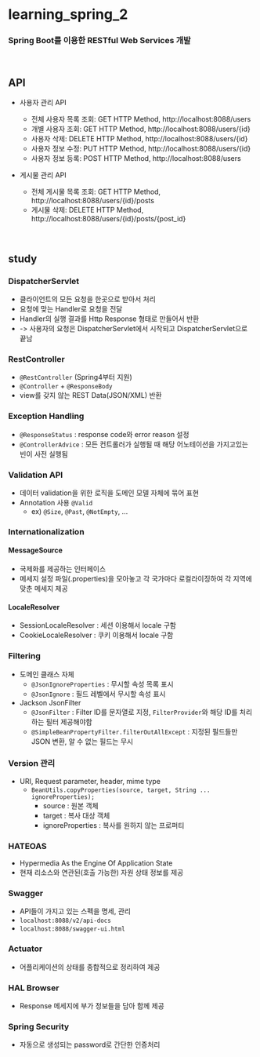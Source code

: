 # learning_spring_2
### Spring Boot를 이용한 RESTful Web Services 개발

<br/>

## API
* 사용자 관리 API
    * 전체 사용자 목록 조회: GET HTTP Method, http://localhost:8088/users
    * 개별 사용자 조회: GET HTTP Method, http://localhost:8088/users/{id}
    * 사용자 삭제: DELETE HTTP Method, http://localhost:8088/users/{id}
    * 사용자 정보 수정: PUT HTTP Method, http://localhost:8088/users/{id}
    * 사용자 정보 등록: POST HTTP Method, http://localhost:8088/users

* 게시물 관리 API
    * 전체 게시물 목록 조회: GET HTTP Method, http://localhost:8088/users/{id}/posts
    * 게시물 삭제: DELETE HTTP Method, http://localhost:8088/users/{id}/posts/{post_id}
  
<br/>

## study
### DispatcherServlet
* 클라이언트의 모든 요청을 한곳으로 받아서 처리
* 요청에 맞는 Handler로 요청을 전달
* Handler의 실행 결과를 Http Response 형태로 만들어서 반환
* -> 사용자의 요청은 DispatcherServlet에서 시작되고 DispatcherServlet으로 끝남

### RestController
* `@RestController` (Spring4부터 지원)
* `@Controller` + `@ResponseBody`
* view를 갖지 않는 REST Data(JSON/XML) 반환

### Exception Handling
* `@ResponseStatus` : response code와 error reason 설정
* `@ControllerAdvice` : 모든 컨트롤러가 실행될 때 해당 어노테이션을 가지고있는 빈이 사전 실행됨

### Validation API
* 데이터 validation을 위한 로직을 도메인 모델 자체에 묶어 표현
* Annotation 사용 `@Valid`
  * ex) `@Size`, `@Past`, `@NotEmpty`, ...
  
### Internationalization
#### MessageSource
* 국제화를 제공하는 인터페이스
* 메세지 설정 파일(.properties)을 모아놓고 각 국가마다 로컬라이징하여 각 지역에 맞춘 메세지 제공
#### LocaleResolver
* SessionLocaleResolver : 세션 이용해서 locale 구함
* CookieLocaleResolver : 쿠키 이용해서 locale 구함


### Filtering
* 도메인 클래스 자체
  * `@JsonIgnoreProperties` : 무시할 속성 목록 표시
  * `@JsonIgnore` : 필드 레벨에서 무시할 속성 표시
* Jackson JsonFilter
  * `@JsonFilter` : Filter ID를 문자열로 지정, `FilterProvider`와 해당 ID를 처리하는 필터 제공해야함
  * `@SimpleBeanPropertyFilter.filterOutAllExcept` : 지정된 필드들만 JSON 변환, 알 수 없는 필드는 무시
  
### Version 관리
* URI, Request parameter, header, mime type
  * `BeanUtils.copyProperties(source, target, String ... ignoreProperties);`
    * source : 원본 객체
    * target : 복사 대상 객체
    * ignoreProperties : 복사를 원하지 않는 프로퍼티
  
### HATEOAS
* Hypermedia As the Engine Of Application State
* 현재 리소스와 연관된(호출 가능한) 자원 상태 정보를 제공

### Swagger
* API들이 가지고 있는 스펙을 명세, 관리
* `localhost:8088/v2/api-docs`
* `localhost:8088/swagger-ui.html`

### Actuator
* 어플리케이션의 상태를 종합적으로 정리하여 제공

### HAL Browser
* Response 메세지에 부가 정보들을 담아 함께 제공

### Spring Security
* 자동으로 생성되는 password로 간단한 인증처리
